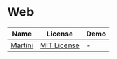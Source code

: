Web
=======
Name | License | Demo
--- | --- | ---
[Martini](https://github.com/go-martini/martini) | [MIT License](https://opensource.org/licenses/MIT) | -
